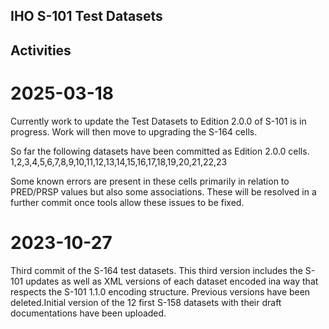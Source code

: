 ## IHO S-101 Test Datasets

## Activities

2025-03-18
==========
Currently work to update the Test Datasets to Edition 2.0.0 of S-101 is in progress. Work will then move to upgrading the S-164 cells.

So far the following datasets have been committed as Edition 2.0.0 cells.
1,2,3,4,5,6,7,8,9,10,11,12,13,14,15,16,17,18,19,20,21,22,23

Some known errors are present in these cells primarily in relation to PRED/PRSP values but also some associations. These will be resolved in a further commit once tools allow these issues to be fixed. 

2023-10-27
==========
Third commit of the S-164 test datasets. This third version includes the S-101 updates as well as XML versions of each dataset encoded ina way that respects the S-101 1.1.0 encoding structure.
Previous versions have been deleted.Initial version of the 12 first S-158 datasets with their draft documentations have been uploaded.

